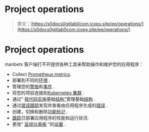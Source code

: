 # Project operations

> 原文：[https://s0docs0gitlab0com.icopy.site/ee/operations/](https://s0docs0gitlab0com.icopy.site/ee/operations/)

# Project operations[](#project-operations "Permalink")

manbetx 客户端打不开提供各种工具来帮助操作和维护您的应用程序：

*   Collect [Prometheus metrics](../user/project/integrations/prometheus_library/index.html).
*   部署到不同的[环境](../ci/environments/index.html) .
*   管理您的[警报](../user/project/operations/alert_management.html)和[事件](../user/incident_management/index.html) .
*   将您的项目连接到[Kubernetes 集群](../user/project/clusters/index.html) .
*   通过" [按代码实施](../user/infrastructure/index.html)基础[结构"](../user/infrastructure/index.html)管理基础[结构](../user/infrastructure/index.html) .
*   通过[错误跟踪](../user/project/operations/error_tracking.html)发现并查看由应用程序生成的[错误](../user/project/operations/error_tracking.html) .
*   创建，切换和删除[功能标记](feature_flags.html) .
*   [跟踪](tracing.html)已部署应用程序的性能和运行状况.
*   更改" [监视仪表板](../user/project/operations/dashboard_settings.html) "的[设置](../user/project/operations/dashboard_settings.html) .